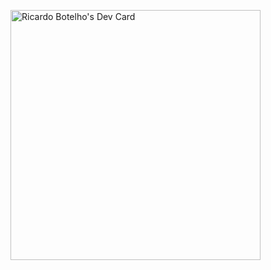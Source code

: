 <a href="https://app.daily.dev/rbmariano"><img src="https://api.daily.dev/devcards/c829ba4dc28147faad13f42bb06480c8.png?r=x4d" width="400" alt="Ricardo Botelho's Dev Card"/></a>

